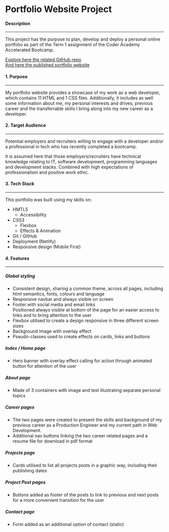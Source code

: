# Portfolio Website Project

#### Description
___
This project has the purpose to plan, develop and deploy a personal online portfolio as part of the Term 1 assignment of the Coder Academy Accelerated Bootcamp.

[Explore here the related GitHub repo](https://github.com/limagisele/portfolio)  
[And here the published portfolio website](https://giselelima.netlify.app/)  

#### 1. Purpose
---
My portfolio website provides a showcase of my work as a web developer, which contains 11 HTML and 1 CSS files. Additionally, it includes as well some information about me, my personal interests and drives, previous career and the transferrable skills I bring along into my new career as a developer. 

#### 2. Target Audience
___
Potential employers and recruiters willing to engage with a developer and/or a professional in tech who has recently completed a bootcamp.

It is assumed here that those employers/recruiters have technical knowledge relating to IT, software development, programming languages and development stacks. Combined with high expectations of professionalism and positive work ethic.

#### 3. Tech Stack
___
This portfolio was built using my skills on:
* HMTL5
  * Accessibility
* CSS3
  * Flexbox
  * Effects & Animation
* Git / GitHub
* Deployment (Netlify)
* Responsive design (Mobile First)

#### 4. Features
___
##### Global styling
* Consistent design, sharing a common theme, across all pages, including html semantics, fonts, colours and language
* Responsive navbar and always visible on screen
* Footer with social media and email links  
  Positioned always visible at bottom of the page for an easier access to links and to bring attention to the user
* Flexbox utilised to create a design responsive in three different screen sizes
* Background image with overlay effect
* Pseudo-classes used to create effects on cards, links and buttons
##### Index / Home page
* Hero banner with overlay effect calling for action through animated button for attention of the user
##### About page
* Made of 3 containers with image and text illustrating separate personal topics  
##### Career pages
* The two pages were created to present the skills and background of my previous career as a Production Engineer and my current path in Web Development.
* Additional nav buttons linking the two career related pages and a resume file for download in pdf format
##### Projects page
* Cards utilised to list all projects posts in a graphic way, including their publishing dates
##### Project Post pages
* Buttons added as footer of the posts to link to previous and next posts for a more convenient transition for the user
##### Contact page
* Form added as an additional option of contact (static)